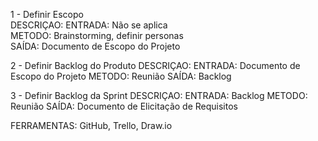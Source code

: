 1 - Definir Escopo  
DESCRIÇAO: 
ENTRADA: Não se aplica  
METODO: Brainstorming, definir personas   
SAÍDA: Documento de Escopo do Projeto  

2 - Definir Backlog do Produto
DESCRIÇAO: 
ENTRADA: Documento de Escopo do Projeto
METODO: Reunião 
SAÍDA: Backlog

3 - Definir Backlog da Sprint
DESCRIÇAO: 
ENTRADA: Backlog
METODO: Reunião 
SAÍDA: Documento de Elicitação de Requisitos 


FERRAMENTAS: GitHub, Trello, Draw.io
